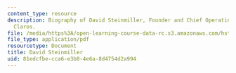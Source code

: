 ```yaml
---
content_type: resource
description: Biography of David Steinmiller, Founder and Chief Operating Officer of
  Claros.
file: /media/https%3A/open-learning-course-data-rc.s3.amazonaws.com/hst-939-designing-and-sustaining-technology-innovation-for-global-health-practice-spring-2008/81edcfbecca6e3b84e6a8d4754d2a994_david_st_bio.pdf
file_type: application/pdf
resourcetype: Document
title: David Steinmiller
uid: 81edcfbe-cca6-e3b8-4e6a-8d4754d2a994
---
```

